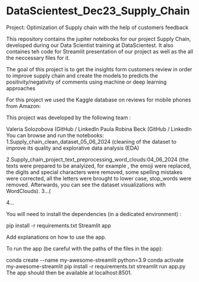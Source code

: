 # DataScientest_Dec23_Supply_Chain
Project: Optimization of Supply chain with the help of customers feedback

This repository contains the jupiter notebooks for our project Supply Chain, developed during our Data Scientist training at DataScientest. It also containes teh code for Streamlit presentation of our project as well as the all the neccessary files for it.

The goal of this project is to get the insights form customers review in order to improve supply chain and create the models to predicts the positivity/negativity of comments using machine or deep learning approaches

For this project we used the Kaggle database on reviews for mobile phones from Amazon:

This project was developed by the following team :

Valeria Solozobova (GitHub / LinkedIn
Paula Robina Beck (GitHub / LinkedIn
You can browse and run the notebooks: 1.Supply_chain_clean_dataset_05_06_2024 (cleaning of the dataset to improve its quality and explorative data analysis (EDA)

2.Supply_chain_project_text_preprocessing_word_clouds:04_06_2024 (the texts were prepared to be analyized, for example , the emoji were replaced,
the digits and special characters were removed, some spelling mistakes were corrected, all the letters were brought to lower case, 
stop_words were removed. Afterwards, you can see the dataset visualizations with WordClouds). 
3...(

4...

You will need to install the dependencies (in a dedicated environment) :

pip install -r requirements.txt
Streamlit app

Add explanations on how to use the app.

To run the app (be careful with the paths of the files in the app):

conda create --name my-awesome-streamlit python=3.9
conda activate my-awesome-streamlit
pip install -r requirements.txt
streamlit run app.py
The app should then be available at localhost:8501.
